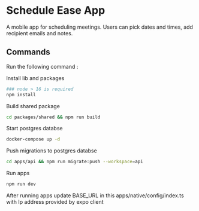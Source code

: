 # Schedule Ease App

A mobile app for scheduling meetings. Users can pick dates and times, add recipient emails and notes.

## Commands

Run the following command :

Install lib and packages

```sh
### node > 16 is required
npm install
```

Build shared package

```sh
cd packages/shared && npm run build
```

Start postgres databse

```sh
docker-compose up -d
```

Push migrations to postgres databse

```sh
cd apps/api && npm run migrate:push --workspace=api
```

Run apps

```sh
npm run dev
```

After running apps update BASE_URL in this apps/native/config/index.ts with Ip address provided by expo client


